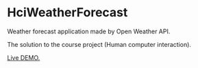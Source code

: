 # HciWeatherForecast

Weather forecast application made by Open Weather API.

The solution to the course project (Human computer interaction).

[Live DEMO.](https://zdugi.gitlab.io/weather-forecast-interface/)